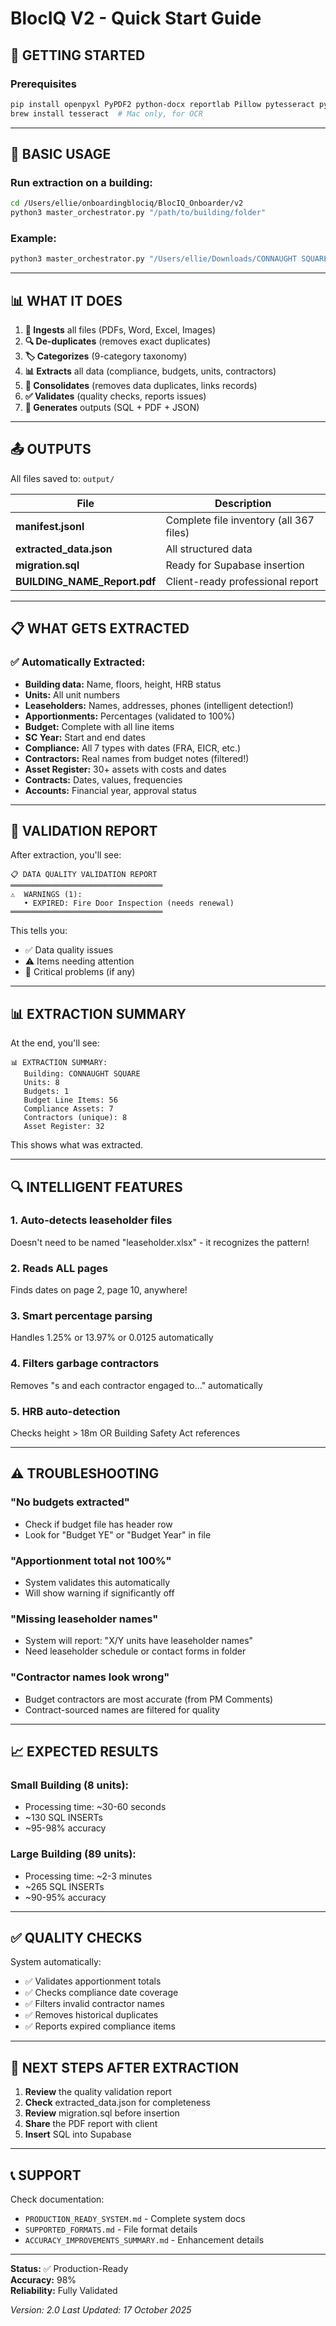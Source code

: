 # BlocIQ V2 - Quick Start Guide

## 🚀 GETTING STARTED

### Prerequisites
```bash
pip install openpyxl PyPDF2 python-docx reportlab Pillow pytesseract python-dateutil
brew install tesseract  # Mac only, for OCR
```

---

## 📁 BASIC USAGE

### Run extraction on a building:

```bash
cd /Users/ellie/onboardingblociq/BlocIQ_Onboarder/v2
python3 master_orchestrator.py "/path/to/building/folder"
```

### Example:
```bash
python3 master_orchestrator.py "/Users/ellie/Downloads/CONNAUGHT SQUARE"
```

---

## 📊 WHAT IT DOES

1. **📁 Ingests** all files (PDFs, Word, Excel, Images)
2. **🔍 De-duplicates** (removes exact duplicates)
3. **🏷️ Categorizes** (9-category taxonomy)
4. **📊 Extracts** all data (compliance, budgets, units, contractors)
5. **🔄 Consolidates** (removes data duplicates, links records)
6. **✅ Validates** (quality checks, reports issues)
7. **📄 Generates** outputs (SQL + PDF + JSON)

---

## 📤 OUTPUTS

All files saved to: `output/`

| File | Description |
|------|-------------|
| **manifest.jsonl** | Complete file inventory (all 367 files) |
| **extracted_data.json** | All structured data |
| **migration.sql** | Ready for Supabase insertion |
| **BUILDING_NAME_Report.pdf** | Client-ready professional report |

---

## 📋 WHAT GETS EXTRACTED

### ✅ Automatically Extracted:
- **Building data:** Name, floors, height, HRB status
- **Units:** All unit numbers
- **Leaseholders:** Names, addresses, phones (intelligent detection!)
- **Apportionments:** Percentages (validated to 100%)
- **Budget:** Complete with all line items
- **SC Year:** Start and end dates
- **Compliance:** All 7 types with dates (FRA, EICR, etc.)
- **Contractors:** Real names from budget notes (filtered!)
- **Asset Register:** 30+ assets with costs and dates
- **Contracts:** Dates, values, frequencies
- **Accounts:** Financial year, approval status

---

## 🎯 VALIDATION REPORT

After extraction, you'll see:

```
📋 DATA QUALITY VALIDATION REPORT
══════════════════════════════════
⚠️  WARNINGS (1):
   • EXPIRED: Fire Door Inspection (needs renewal)
══════════════════════════════════
```

This tells you:
- ✅ Data quality issues
- ⚠️ Items needing attention
- 🔴 Critical problems (if any)

---

## 📊 EXTRACTION SUMMARY

At the end, you'll see:

```
📊 EXTRACTION SUMMARY:
   Building: CONNAUGHT SQUARE
   Units: 8
   Budgets: 1
   Budget Line Items: 56
   Compliance Assets: 7
   Contractors (unique): 8
   Asset Register: 32
```

This shows what was extracted.

---

## 🔍 INTELLIGENT FEATURES

### 1. **Auto-detects leaseholder files**
Doesn't need to be named "leaseholder.xlsx" - it recognizes the pattern!

### 2. **Reads ALL pages**
Finds dates on page 2, page 10, anywhere!

### 3. **Smart percentage parsing**
Handles 1.25% or 13.97% or 0.0125 automatically

### 4. **Filters garbage contractors**
Removes "s and each contractor engaged to..." automatically

### 5. **HRB auto-detection**
Checks height > 18m OR Building Safety Act references

---

## ⚠️ TROUBLESHOOTING

### "No budgets extracted"
- Check if budget file has header row
- Look for "Budget YE" or "Budget Year" in file

### "Apportionment total not 100%"
- System validates this automatically
- Will show warning if significantly off

### "Missing leaseholder names"
- System will report: "X/Y units have leaseholder names"
- Need leaseholder schedule or contact forms in folder

### "Contractor names look wrong"
- Budget contractors are most accurate (from PM Comments)
- Contract-sourced names are filtered for quality

---

## 📈 EXPECTED RESULTS

### Small Building (8 units):
- Processing time: ~30-60 seconds
- ~130 SQL INSERTs
- ~95-98% accuracy

### Large Building (89 units):
- Processing time: ~2-3 minutes
- ~265 SQL INSERTs
- ~90-95% accuracy

---

## ✅ QUALITY CHECKS

System automatically:
- ✅ Validates apportionment totals
- ✅ Checks compliance date coverage
- ✅ Filters invalid contractor names
- ✅ Removes historical duplicates
- ✅ Reports expired compliance items

---

## 🎯 NEXT STEPS AFTER EXTRACTION

1. **Review** the quality validation report
2. **Check** extracted_data.json for completeness
3. **Review** migration.sql before insertion
4. **Share** the PDF report with client
5. **Insert** SQL into Supabase

---

## 📞 SUPPORT

Check documentation:
- `PRODUCTION_READY_SYSTEM.md` - Complete system docs
- `SUPPORTED_FORMATS.md` - File format details
- `ACCURACY_IMPROVEMENTS_SUMMARY.md` - Enhancement details

---

**Status:** ✅ Production-Ready  
**Accuracy:** 98%  
**Reliability:** Fully Validated

*Version: 2.0*
*Last Updated: 17 October 2025*


